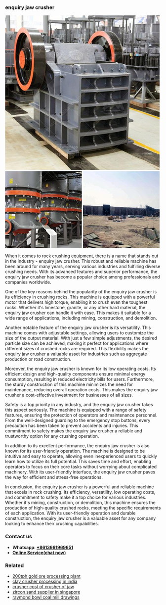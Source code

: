 <h3>enquiry jaw crusher</h3><img src='1704951709.jpg' alt=''><p>When it comes to rock crushing equipment, there is a name that stands out in the industry - enquiry jaw crusher. This robust and reliable machine has been around for many years, serving various industries and fulfilling diverse crushing needs. With its advanced features and superior performance, the enquiry jaw crusher has become a popular choice among professionals and companies worldwide.</p><p>One of the key reasons behind the popularity of the enquiry jaw crusher is its efficiency in crushing rocks. This machine is equipped with a powerful motor that delivers high torque, enabling it to crush even the toughest rocks. Whether it's limestone, granite, or any other hard material, the enquiry jaw crusher can handle it with ease. This makes it suitable for a wide range of applications, including mining, construction, and demolition.</p><p>Another notable feature of the enquiry jaw crusher is its versatility. This machine comes with adjustable settings, allowing users to customize the size of the output material. With just a few simple adjustments, the desired particle size can be achieved, making it perfect for applications where different sizes of crushed rocks are required. This flexibility makes the enquiry jaw crusher a valuable asset for industries such as aggregate production or road construction.</p><p>Moreover, the enquiry jaw crusher is known for its low operating costs. Its efficient design and high-quality components ensure minimal energy consumption, resulting in reduced electricity bills for users. Furthermore, the sturdy construction of this machine minimizes the need for maintenance, reducing overall operation costs. This makes the enquiry jaw crusher a cost-effective investment for businesses of all sizes.</p><p>Safety is a top priority in any industry, and the enquiry jaw crusher takes this aspect seriously. The machine is equipped with a range of safety features, ensuring the protection of operators and maintenance personnel. From the well-designed guarding to the emergency stop buttons, every precaution has been taken to prevent accidents and injuries. This commitment to safety makes the enquiry jaw crusher a reliable and trustworthy option for any crushing operation.</p><p>In addition to its excellent performance, the enquiry jaw crusher is also known for its user-friendly operation. The machine is designed to be intuitive and easy to operate, allowing even inexperienced users to quickly learn how to utilize its full potential. This saves time and effort, enabling operators to focus on their core tasks without worrying about complicated machinery. With its user-friendly interface, the enquiry jaw crusher paves the way for efficient and stress-free operations.</p><p>In conclusion, the enquiry jaw crusher is a powerful and reliable machine that excels in rock crushing. Its efficiency, versatility, low operating costs, and commitment to safety make it a top choice for various industries. Whether it's mining, construction, or demolition, this machine ensures the production of high-quality crushed rocks, meeting the specific requirements of each application. With its user-friendly operation and durable construction, the enquiry jaw crusher is a valuable asset for any company looking to enhance their crushing capabilities.</p><h3>Contact us</h3><ul><li><strong>Whatsapp:&nbsp;<a href="https://wa.me/8613661969651">+8613661969651</a></strong></li><li><a href="https://swt.shibang-china.com/?git&amp;zhl&amp;enquiry jaw crusher"><strong>Online Service(chat now)</strong></a></li></ul><h3>Related</h3><ul><li><a href='200tph gold ore processing plant.md'>200tph gold ore processing plant</a></li><li><a href='clay crusher processing in india.md'>clay crusher processing in india</a></li><li><a href='crusher cost of crusher of jaw.md'>crusher cost of crusher of jaw</a></li><li><a href='zircon sand supplier in singapore.md'>zircon sand supplier in singapore</a></li><li><a href='raymond bowl coal mill drawings.md'>raymond bowl coal mill drawings</a></li></ul>